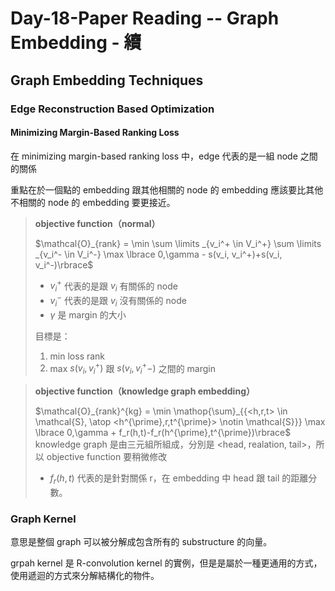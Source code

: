 # Day-18-Paper Reading -- Graph Embedding - 續

## Graph Embedding Techniques
### Edge Reconstruction Based Optimization
#### Minimizing Margin-Based Ranking Loss

在 minimizing margin-based ranking loss 中，edge 代表的是一組 node 之間的關係

重點在於一個點的 embedding 跟其他相關的 node 的 embedding 應該要比其他不相關的 node 的 embedding 要更接近。

> **objective function（normal）**
> 
> $\mathcal{O}_{rank} = \min \sum \limits _{v_i^+ \in V_i^+} \sum \limits _{v_i^- \in V_i^-} \max \lbrace 0,\gamma -
 s(v_i, v_i^+)+s(v_i, v_i^-)\rbrace$
> - $v_i^+$ 代表的是跟 $v_i$ 有關係的 node
> - $v_i^-$ 代表的是跟 $v_i$ 沒有關係的 node
> - $\gamma$ 是 margin 的大小
> 
> 目標是：  
> 1. min loss rank
> 1. max $s(v_i, v_i^+)$ 跟 $s(v_i, v_i^+-)$ 之間的 margin

> **objective function（knowledge graph embedding）**
> 
> $\mathcal{O}_{rank}^{kg} = \min \mathop{\sum}_{{<h,r,t> \in \mathcal{S}, \atop <h^{\prime},r,t^{\prime}>
 \notin \mathcal{S}}} \max \lbrace 0,\gamma + f_r(h,t)-f_r(h^{\prime},t^{\prime})\rbrace$
> knowledge graph 是由三元組所組成，分別是 <head, realation, tail>，所以 objective function 要稍微修改
> - $f_r(h,t)$ 代表的是針對關係 r，在 embedding 中 head 跟 tail 的距離分數。

### Graph Kernel
意思是整個 graph 可以被分解成包含所有的 substructure 的向量。

grpah kernel 是 R-convolution kernel 的實例，但是是屬於一種更通用的方式，使用遞迴的方式來分解結構化的物件。
